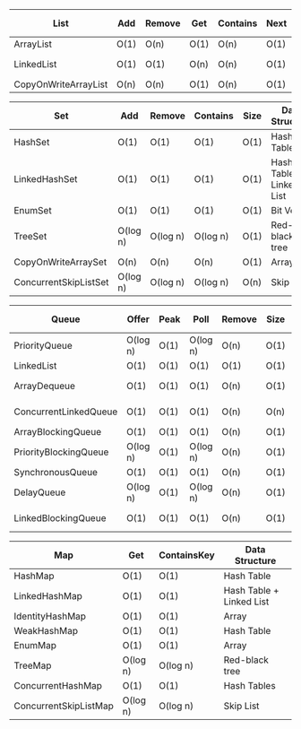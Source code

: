 | List                 | Add  | Remove | Get  | Contains | Next | Data Structure |
|----------------------|------|--------|------|----------|------|----------------|
| ArrayList            | O(1) | O(n)   | O(1) | O(n)     | O(1) | Array          |
| LinkedList           | O(1) | O(1)   | O(n) | O(n)     | O(1) | Linked List    |
| CopyOnWriteArrayList | O(n) | O(n)   | O(1) | O(n)     | O(1) | Array          |

| Set                   | Add      | Remove   | Contains | Size | Data Structure           |
|-----------------------|----------|----------|----------|------|--------------------------|
| HashSet               | O(1)     | O(1)     | O(1)     | O(1) | Hash Table               |
| LinkedHashSet         | O(1)     | O(1)     | O(1)     | O(1) | Hash Table + Linked List |
| EnumSet               | O(1)     | O(1)     | O(1)     | O(1) | Bit Vector               |
| TreeSet               | O(log n) | O(log n) | O(log n) | O(1) | Red-black tree           |
| CopyOnWriteArraySet   | O(n)     | O(n)     | O(n)     | O(1) | Array                    |
| ConcurrentSkipListSet | O(log n) | O(log n) | O(log n) | O(n) | Skip List                |

| Queue                 | Offer    | Peak | Poll     | Remove | Size | Data Structure |
|-----------------------|----------|------|----------|--------|------|----------------|
| PriorityQueue         | O(log n) | O(1) | O(log n) | O(n)   | O(1) | Priority Heap  |
| LinkedList            | O(1)     | O(1) | O(1)     | O(1)   | O(1) | Array          |
| ArrayDequeue          | O(1)     | O(1) | O(1)     | O(n)   | O(1) | Linked List    |
| ConcurrentLinkedQueue | O(1)     | O(1) | O(1)     | O(n)   | O(n) | Linked List    |
| ArrayBlockingQueue    | O(1)     | O(1) | O(1)     | O(n)   | O(1) | Array          |
| PriorityBlockingQueue | O(log n) | O(1) | O(log n) | O(n)   | O(1) | Priority Heap  |
| SynchronousQueue      | O(1)     | O(1) | O(1)     | O(n)   | O(1) | None!          |
| DelayQueue            | O(log n) | O(1) | O(log n) | O(n)   | O(1) | Priority Heap  |
| LinkedBlockingQueue   | O(1)     | O(1) | O(1)     | O(n)   | O(1) | Linked List    |

| Map                   | Get      | ContainsKey | Data Structure           |
|-----------------------|----------|-------------|--------------------------|
| HashMap               | O(1)     | O(1)        | Hash Table               |
| LinkedHashMap         | O(1)     | O(1)        | Hash Table + Linked List |
| IdentityHashMap       | O(1)     | O(1)        | Array                    |
| WeakHashMap           | O(1)     | O(1)        | Hash Table               |
| EnumMap               | O(1)     | O(1)        | Array                    |
| TreeMap               | O(log n) | O(log n)    | Red-black tree           |
| ConcurrentHashMap     | O(1)     | O(1)        | Hash Tables              |
| ConcurrentSkipListMap | O(log n) | O(log n)    | Skip List                |
